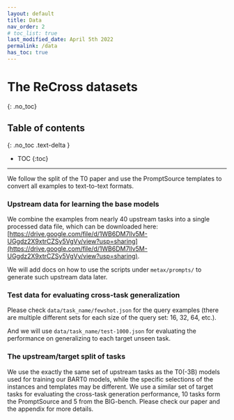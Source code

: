 ```yaml
---
layout: default
title: Data
nav_order: 2
# toc_list: true
last_modified_date: April 5th 2022
permalink: /data
has_toc: true
---
```


# The ReCross datasets 
{: .no_toc}







## Table of contents
{: .no_toc .text-delta }

- TOC
{:toc}
 
---

 

We follow the split of the T0 paper and use the PromptSource templates to convert all examples to text-to-text formats.

### Upstream data for learning the base models

We combine the examples from nearly 40 upstream tasks into a single processed data file, which can be downloaded here: [https://drive.google.com/file/d/1WB6DM7llv5M-UGgdz2X9xtrCZSy5VgVy/view?usp=sharing](https://drive.google.com/file/d/1WB6DM7llv5M-UGgdz2X9xtrCZSy5VgVy/view?usp=sharing).

We will add docs on how to use the scripts under `metax/prompts/` to generate such upstream data later.

### Test data for evaluating cross-task generalization 

Please check `data/task_name/fewshot.json` for the query examples (there are multiple different sets for each size of the query set: 16, 32, 64, etc.). 

And we will use `data/task_name/test-1000.json` for evaluating the performance on generalizing to each target unseen task.

### The upstream/target split of tasks

We use the exactly the same set of upstream tasks as the T0(-3B) models used for training our BART0 models, while the specific selections of the instances and templates may be different.
We use a similar set of target tasks for evaluating the cross-task generation performance, 10 tasks form the PromptSource and 5 from the BIG-bench. Please check our paper and the appendix for more details.